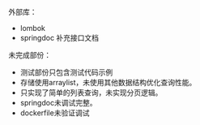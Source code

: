 外部库：
- lombok
- springdoc 补充接口文档

未完成部份：
- 测试部份只包含测试代码示例
- 存储使用arraylist，未使用其他数据结构优化查询性能。
- 只实现了简单的列表查询，未实现分页逻辑。
- springdoc未调试完整。
- dockerfile未验证调试
